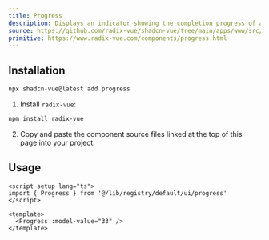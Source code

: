 ```yaml
---
title: Progress
description: Displays an indicator showing the completion progress of a task, typically displayed as a progress bar.
source: https://github.com/radix-vue/shadcn-vue/tree/main/apps/www/src/lib/registry/default/ui/progress 
primitive: https://www.radix-vue.com/components/progress.html
---
```


<ComponentPreview name="ProgressDemo" /> 



## Installation

```bash
npx shadcn-vue@latest add progress
```

<ManualInstall>

1. Install `radix-vue`:

```bash
npm install radix-vue
```

2. Copy and paste the component source files linked at the top of this page into your project.
</ManualInstall>

## Usage

```vue
<script setup lang="ts">
import { Progress } from '@/lib/registry/default/ui/progress'
</script>

<template>
  <Progress :model-value="33" />
</template>
```